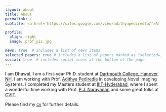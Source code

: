 ```yaml
---
layout: about
title: About
permalink: /
subtitle: <a href='https://sites.google.com/view/adithyapediredla/'>Affiliations</a> RISC Lab, Dartmouth College, Hanover, NH, USA. 

profile:
  align: right
  image: prof_pic.jpg

news: true  # includes a list of news items
selected_papers: true # includes a list of papers marked as "selected={true}"
social: true  # includes social icons at the bottom of the page
---
```


I am Dhawal, I am a first-year Ph.D. student at [Dartmouth College, Hanover, NH](https://home.dartmouth.edu/dartmouth). I am working with Prof. [Adithya Pediredla](https://sites.google.com/view/adithyapediredla/) in developing Novel Imaging Systems. I completed my Masters student at [IIIT-Hyderabad](https://www.iiit.ac.in/), where I spent a wonderful time working with Prof. [P.J. Narayanan](https://en.wikipedia.org/wiki/P._J._Narayanan) and some great folks at [CVIT](https://cvit.iiit.ac.in/).


Please find my [cv](/assets/pdf/dhawal1939_cv.pdf) for further details.

<!-- Write your biography here. Tell the world about yourself. Link to your favorite [subreddit](http://reddit.com). You can put a picture in, too. The code is already in, just name your picture `prof_pic.jpg` and put it in the `img/` folder.

Put your address / P.O. box / other info right below your picture. You can also disable any these elements by editing `profile` property of the YAML header of your `_pages/about.md`. Edit `_bibliography/papers.bib` and Jekyll will render your [publications page](/al-folio/publications/) automatically.

Link to your social media connections, too. This theme is set up to use [Font Awesome icons](http://fortawesome.github.io/Font-Awesome/) and [Academicons](https://jpswalsh.github.io/academicons/), like the ones below. Add your Facebook, Twitter, LinkedIn, Google Scholar, or just disable all of them. -->
